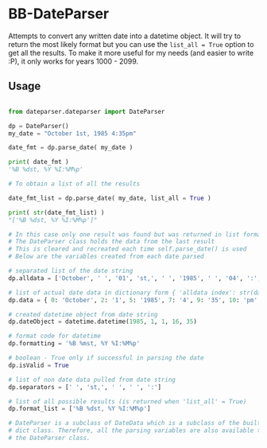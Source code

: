 # BB-DateParser

Attempts to convert any written date into a datetime object. It will try to return the most likely format but you can use the `list_all = True` option to get all the results. To make it more useful for my needs (and easier to write :P), it only works for years 1000 - 2099.

## Usage

```python

from dateparser.dateparser import DateParser

dp = DateParser()
my_date = "October 1st, 1985 4:35pm"

date_fmt = dp.parse_date( my_date )

print( date_fmt )
'%B %dst, %Y %I:%M%p'

# To obtain a list of all the results

date_fmt_list = dp.parse_date( my_date, list_all = True )

print( str(date_fmt_list) )
"['%B %dst, %Y %I:%M%p']"

# In this case only one result was found but was returned in list format
# The DateParser class holds the data from the last result
# This is cleared and recreated each time self.parse_date() is used
# Below are the variables created from each date parsed

# separated list of the date string
dp.alldata = ['October', ' ', '01', 'st,', ' ', '1985', ' ', '04', ':', '35', 'PM']

# list of actual date data in dictionary form { 'alldata index': str(data) }
dp.data = { 0: 'October', 2: '1', 5: '1985', 7: '4', 9: '35', 10: 'pm' }

# created datetime object from date string
dp.dateObject = datetime.datetime(1985, 1, 1, 16, 35)

# format code for datetime
dp.formatting = '%B %mst, %Y %I:%M%p'

# boolean - True only if successful in parsing the date
dp.isValid = True

# list of non date data pulled from date string
dp.separators = [' ', 'st,', ' ', ' ', ':']

# list of all possible results (is returned when 'list_all' = True)
dp.format_list = ['%B %dst, %Y %I:%M%p']

# DateParser is a subclass of DateData which is a subclass of the builtin
# dict class. Therefore, all the parsing variables are also available through
# the DateParser class.

```